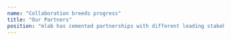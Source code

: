 ```yaml
---
name: "Collaboration breeds progress"
title: "Our Partners"
position: "mlab has cemented partnerships with different leading stakeholders in our field of operation"
---
```

